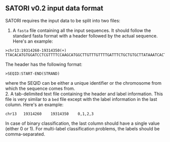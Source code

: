 ## SATORI v0.2 input data format
SATORI requires the input data to be split into two files:  
1. A ``fasta`` file containing all the input sequences. It should follow the standard fasta format with a header followed by the actual sequence. Here's an example:  
```
>chr13:19314260-19314350(+)
TTACACATGTGGATCCTCGTTTTCCAAGCATGGCTTGTTTGTTTTGATTTCTGCTGTGCTTATAAATCACTTTCGGTGGGCAAGGGAGGA
```
The header has the following format:  
```
>SEQID:START-END(STRAND)
```
where the SEQID can be either a unique identifier or the chromosome from which the sequence comes from.  
2. A tab-delimited text file containing the header and label information. This file is very similar to a ``bed`` file except with the label information in the last column. Here's an example:  
```
chr13   19314260    19314350    0,1,2,3
```
In case of binary classification, the last column should have a single value (either 0 or 1). For multi-label classification problems, the labels should be comma-separated.